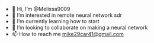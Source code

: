 - 👋 Hi, I’m @Melissa9009
- 👀 I’m interested in remote neural network sdr 
- 🌱 I’m currently learning how to start 
- 💞️ I’m looking to collaborate on making a neural network 
- 📫 How to reach me mike29car41@gmail.com

<!---
Melissa9009/Melissa9009 is a ✨ special ✨ repository because its `README.md` (this file) appears on your GitHub profile.
You can click the Preview link to take a look at your changes.
--->
